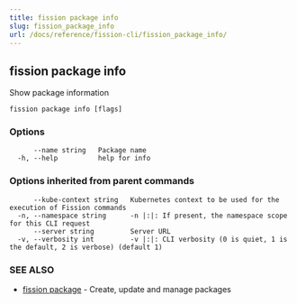 ```yaml
---
title: fission package info
slug: fission_package_info
url: /docs/reference/fission-cli/fission_package_info/
---
```

## fission package info

Show package information

```
fission package info [flags]
```

### Options

```
      --name string   Package name
  -h, --help          help for info
```

### Options inherited from parent commands

```
      --kube-context string   Kubernetes context to be used for the execution of Fission commands
  -n, --namespace string      -n |:|: If present, the namespace scope for this CLI request
      --server string         Server URL
  -v, --verbosity int         -v |:|: CLI verbosity (0 is quiet, 1 is the default, 2 is verbose) (default 1)
```

### SEE ALSO

* [fission package](/docs/reference/fission-cli/fission_package/)	 - Create, update and manage packages

